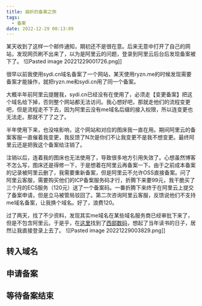```yaml
---
title: 曲折的备案之旅
tags: 
  - 备案
date: 2022-12-29 00:13:09
---
```

某天收到了这样一个邮件通知，期初还不是很在意。后来无意中打开了自己的网站，发现网页刷不出来了，以为是阿里云的问题，登录到阿里云后台后发现备案被下了。
![[Pasted image 20221229001726.png]]

很早以前我使用sydi.cn域名备案了一个网站，某天使用ryzn.me的时候发现需要备案才能操作，就把ryzn.me和sydi.cn用了同一个备案。

大概半年前阿里云提醒我，sydi.cn已经没有在使用了，必须走【变更备案】把这个域名给下掉，否则整个网站都无法访问。我心想好吧，那就走他们的流程变更吧，但是流程走不下去，因为阿里云没有me域名后缀的接入权限，所以连变更也无法走。那就不了了之了。

半年使用下来，也没啥影响，这个网站和对应的图床我一直在用。期间阿里云的备案客服一直催着我变更，我反馈了N次是你们不让我变更不是我不想变更。最终阿里云还是把我这个备案给注销了。

注销以后，连着我的图床也无法使用了，导致很多地方引用失效了。心想虽然博客不怎么写，图床还是得修一下，于是想着在阿里云再备案一下。由于之前成本备案的记录被阿里云删了，我需要重新备案，但是阿里云不允许OSS直接备案。问了阿里云客服，需要购买他们的ICP备案服务码才行，折腾下来要99元，我干脆买了三个月的ECS服务（120元）送了一个备案码。一番折腾下来终于在阿里云上提交了备案申请，但是立马被管局驳回了。第二次咨询阿里云客服，反馈说他们不支持me域名备案，让我换个域名。好了，浪费120。

过了两天，找了不少资料，发现其实me域名在某些域名服务商已经审批下来了，但是不包含阿里云。于是乎，在[这里](https://domain.miit.gov.cn/%E5%9F%9F%E5%90%8D%E6%B3%A8%E5%86%8C%E6%9C%8D%E5%8A%A1%E6%9C%BA%E6%9E%84/%E6%88%90%E9%83%BD%E8%A5%BF%E7%BB%B4%E6%95%B0%E7%A0%81%E7%A7%91%E6%8A%80%E6%9C%89%E9%99%90%E5%85%AC%E5%8F%B8)找到了[西部数码](https://west.cn)，想起了当年读书的日子，居然让我直接登录上去了。
![[Pasted image 20221229003829.png]]

## 转入域名
## 申请备案
## 等待备案结束

